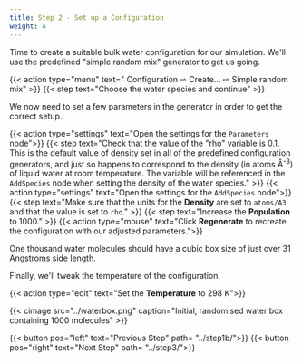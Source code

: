```yaml
---
title: Step 2 - Set up a Configuration
weight: 4
---
```



Time to create a suitable bulk water configuration for our simulation. We'll use the predefined "simple random mix" generator to get us going.

{{< action type="menu" text=" Configuration &#8680; Create... &#8680; Simple random mix" >}}
{{< step text="Choose the water species and continue" >}}

We now need to set a few parameters in the generator in order to get the correct setup.

{{< action type="settings" text="Open the settings for the `Parameters` node">}}
{{< step text="Check that the value of the \"rho\" variable is 0.1. This is the default value of density set in all of the predefined configuration generators, and just so happens to correspond to the density (in atoms &#8491;<sup>-3</sup>) of liquid water at room temperature. The variable will be referenced in the `AddSpecies` node when setting the density of the water species." >}}
{{< action type="settings" text="Open the settings for the `AddSpecies` node">}}
{{< step text="Make sure that the units for the **Density** are set to `atoms/A3` and that the value is set to `rho`." >}}
{{< step text="Increase the **Population** to 1000." >}}
{{< action type="mouse" text="Click **Regenerate** to recreate the configuration with our adjusted parameters.">}}


One thousand water molecules should have a cubic box size of just over 31 Angstroms side length.

Finally, we'll tweak the temperature of the configuration.

{{< action type="edit" text="Set the **Temperature** to 298 K">}}

{{< cimage src="../waterbox.png" caption="Initial, randomised water box containing 1000 molecules" >}}

{{< button pos="left" text="Previous Step" path= "../step1b/">}}
{{< button pos="right" text="Next Step" path= "../step3/">}}
